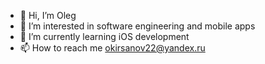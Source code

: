 - 👋 Hi, I’m Oleg
- 👀 I’m interested in software engineering and mobile apps
- 🌱 I’m currently learning iOS development
- 📫 How to reach me okirsanov22@yandex.ru

<!---
kirsanov-ios/kirsanov-ios is a ✨ special ✨ repository because its `README.md` (this file) appears on your GitHub profile.
You can click the Preview link to take a look at your changes.
--->
